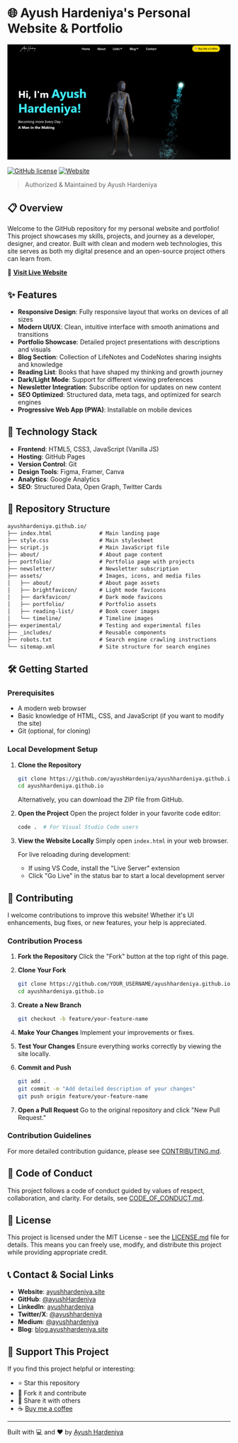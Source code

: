 # 🌐 Ayush Hardeniya's Personal Website & Portfolio

![Website Preview](assets/website-pw-1.png)

[![GitHub license](https://img.shields.io/github/license/ayushHardeniya/ayushhardeniya.github.io)](https://github.com/ayushHardeniya/ayushhardeniya.github.io/blob/main/LICENSE.md)
[![Website](https://img.shields.io/website?url=https%3A%2F%2Fayushhardeniya.site)](https://ayushhardeniya.site)

> Authorized & Maintained by Ayush Hardeniya

## 📋 Overview

Welcome to the GitHub repository for my personal website and portfolio! This project showcases my skills, projects, and journey as a developer, designer, and creator. Built with clean and modern web technologies, this site serves as both my digital presence and an open-source project others can learn from.

🔗 **[Visit Live Website](https://ayushhardeniya.site/)**

## ✨ Features

- **Responsive Design**: Fully responsive layout that works on devices of all sizes
- **Modern UI/UX**: Clean, intuitive interface with smooth animations and transitions
- **Portfolio Showcase**: Detailed project presentations with descriptions and visuals
- **Blog Section**: Collection of LifeNotes and CodeNotes sharing insights and knowledge
- **Reading List**: Books that have shaped my thinking and growth journey
- **Dark/Light Mode**: Support for different viewing preferences
- **Newsletter Integration**: Subscribe option for updates on new content
- **SEO Optimized**: Structured data, meta tags, and optimized for search engines
- **Progressive Web App (PWA)**: Installable on mobile devices

## 🧱 Technology Stack

- **Frontend**: HTML5, CSS3, JavaScript (Vanilla JS)
- **Hosting**: GitHub Pages
- **Version Control**: Git
- **Design Tools**: Figma, Framer, Canva
- **Analytics**: Google Analytics
- **SEO**: Structured Data, Open Graph, Twitter Cards

## 📂 Repository Structure

```
ayushhardeniya.github.io/
├── index.html               # Main landing page
├── style.css                # Main stylesheet
├── script.js                # Main JavaScript file
├── about/                   # About page content
├── portfolio/               # Portfolio page with projects
├── newsletter/              # Newsletter subscription
├── assets/                  # Images, icons, and media files
│   ├── about/               # About page assets
│   ├── brightfavicon/       # Light mode favicons
│   ├── darkfavicon/         # Dark mode favicons
│   ├── portfolio/           # Portfolio assets
│   ├── reading-list/        # Book cover images
│   └── timeline/            # Timeline images
├── experimental/            # Testing and experimental files
├── _includes/               # Reusable components
├── robots.txt               # Search engine crawling instructions
└── sitemap.xml              # Site structure for search engines
```

## 🛠️ Getting Started

### Prerequisites

- A modern web browser
- Basic knowledge of HTML, CSS, and JavaScript (if you want to modify the site)
- Git (optional, for cloning)

### Local Development Setup

1. **Clone the Repository**
   ```bash
   git clone https://github.com/ayushHardeniya/ayushhardeniya.github.io.git
   cd ayushhardeniya.github.io
   ```

   Alternatively, you can download the ZIP file from GitHub.

2. **Open the Project**
   Open the project folder in your favorite code editor:
   ```bash
   code .  # For Visual Studio Code users
   ```

3. **View the Website Locally**
   Simply open `index.html` in your web browser.
   
   For live reloading during development:
   - If using VS Code, install the "Live Server" extension
   - Click "Go Live" in the status bar to start a local development server

## 🤝 Contributing

I welcome contributions to improve this website! Whether it's UI enhancements, bug fixes, or new features, your help is appreciated.

### Contribution Process

1. **Fork the Repository**
   Click the "Fork" button at the top right of this page.

2. **Clone Your Fork**
   ```bash
   git clone https://github.com/YOUR_USERNAME/ayushhardeniya.github.io.git
   cd ayushhardeniya.github.io
   ```

3. **Create a New Branch**
   ```bash
   git checkout -b feature/your-feature-name
   ```

4. **Make Your Changes**
   Implement your improvements or fixes.

5. **Test Your Changes**
   Ensure everything works correctly by viewing the site locally.

6. **Commit and Push**
   ```bash
   git add .
   git commit -m "Add detailed description of your changes"
   git push origin feature/your-feature-name
   ```

7. **Open a Pull Request**
   Go to the original repository and click "New Pull Request."

### Contribution Guidelines

For more detailed contribution guidance, please see [CONTRIBUTING.md](https://github.com/ayushHardeniya/ayushhardeniya.github.io/blob/main/.github/CONTRIBUTING.md).

## 📑 Code of Conduct

This project follows a code of conduct guided by values of respect, collaboration, and clarity. For details, see [CODE_OF_CONDUCT.md](https://github.com/ayushHardeniya/ayushhardeniya.github.io/blob/main/.github/CODE_OF_CONDUCT.md).

## 📜 License

This project is licensed under the MIT License - see the [LICENSE.md](LICENSE.md) file for details. This means you can freely use, modify, and distribute this project while providing appropriate credit.

## 📞 Contact & Social Links

- **Website**: [ayushhardeniya.site](https://ayushhardeniya.site)
- **GitHub**: [@ayushHardeniya](https://github.com/ayushhardeniya)
- **LinkedIn**: [ayushhardeniya](https://linkedin.com/in/ayushhardeniya)
- **Twitter/X**: [@ayushhardeniya](https://x.com/ayushhardeniya)
- **Medium**: [@ayushhardeniya](https://medium.com/@ayushhardeniya)
- **Blog**: [blog.ayushhardeniya.site](https://blog.ayushhardeniya.site)

## 🚀 Support This Project

If you find this project helpful or interesting:

- ⭐ Star this repository
- 🍴 Fork it and contribute
- 📢 Share it with others
- ☕ [Buy me a coffee](https://ko-fi.com/ayushhardeniya)

---

Built with 💻 and ❤️ by [Ayush Hardeniya](https://ayushhardeniya.site)
